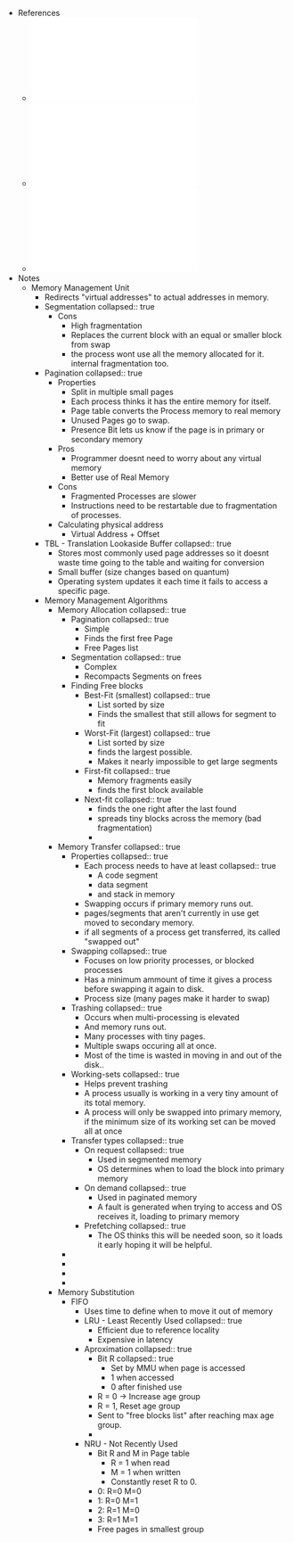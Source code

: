 - References
	- ![18 - MV2 - Funcioamento enderecamento virtual.pdf](../assets/18_-_MV2_-_Funcioamento_enderecamento_virtual_1737552094522_0.pdf)
	- ![19 - MV3 - Eficiencia no enderecamento virtual.pdf](../assets/19_-_MV3_-_Eficiencia_no_enderecamento_virtual_1737552097124_0.pdf)
	- ![20 - MV4 - Algoritmos 2024-25.pdf](../assets/20_-_MV4_-_Algoritmos_2024-25_1737552099487_0.pdf)
- Notes
	- Memory Management Unit
		- Redirects "virtual addresses" to actual addresses in memory.
		- Segmentation
		  collapsed:: true
			- Cons
				- High fragmentation
				- Replaces the current block with an equal or smaller block from swap
				- the process wont use all the memory allocated for it. internal fragmentation too.
		- Pagination
		  collapsed:: true
			- Properties
				- Split in multiple small pages
				- Each process thinks it has the entire memory for itself.
				- Page table converts the Process memory to real memory
				- Unused Pages go to swap.
				- Presence Bit lets us know if the page is in primary or secondary memory
			- Pros
				- Programmer doesnt need to worry about any virtual memory
				- Better use of Real Memory
			- Cons
				- Fragmented Processes are slower
				- Instructions need to be restartable due to fragmentation of processes.
			- Calculating physical address
				- Virtual Address + Offset
		- TBL - Translation Lookaside Buffer
		  collapsed:: true
			- Stores most commonly used page addresses so it doesnt waste time going to the table and waiting for conversion
			- Small buffer (size changes based on quantum)
			- Operating system updates it each time it fails to access a specific page.
		- Memory Management Algorithms
			- Memory Allocation
			  collapsed:: true
				- Pagination
				  collapsed:: true
					- Simple
					- Finds the first free Page
					- Free Pages list
				- Segmentation
				  collapsed:: true
					- Complex
					- Recompacts Segments on frees
				- Finding Free blocks
					- Best-Fit (smallest)
					  collapsed:: true
						- List sorted by size
						- Finds the smallest that still allows for segment to fit
					- Worst-Fit (largest)
					  collapsed:: true
						- List sorted by size
						- finds the largest possible.
						- Makes it nearly impossible to get large segments
					- First-fit
					  collapsed:: true
						- Memory fragments easily
						- finds the first block available
					- Next-fit
					  collapsed:: true
						- finds the one right after the last found
						- spreads tiny blocks across the memory (bad fragmentation)
						-
			- Memory Transfer
			  collapsed:: true
				- Properties
				  collapsed:: true
					- Each process needs to have at least
					  collapsed:: true
						- A code segment
						- data segment
						- and stack in memory
					- Swapping occurs if primary memory runs out.
					- pages/segments that aren't currently in use get moved to secondary memory.
					- if all segments of a process get transferred, its called "swapped out"
				- Swapping
				  collapsed:: true
					- Focuses on low priority processes, or blocked processes
					- Has a minimum ammount of time it gives a process before swapping it again to disk.
					- Process size (many pages make it harder to swap)
				- Trashing
				  collapsed:: true
					- Occurs when multi-processing is elevated
					- And memory runs out.
					- Many processes with tiny pages.
					- Multiple swaps occuring all at once.
					- Most of the time is wasted in moving in and out of the disk..
				- Working-sets
				  collapsed:: true
					- Helps prevent trashing
					- A process usually is working in a very tiny amount of its total memory.
					- A process will only be swapped into primary memory, if the minimum size of its working set can be moved all at once
				- Transfer types
				  collapsed:: true
					- On request
					  collapsed:: true
						- Used in segmented memory
						- OS determines when to load the block into primary memory
					- On demand
					  collapsed:: true
						- Used in paginated memory
						- A fault is generated when trying to access and OS receives it, loading to primary memory
					- Prefetching
					  collapsed:: true
						- The OS thinks this will be needed soon, so it loads it early hoping it will be helpful.
				-
				-
				-
				-
			- Memory Substitution
				- FIFO
					- Uses time to define when to move it out of memory
					- LRU - Least Recently Used
					  collapsed:: true
						- Efficient due to reference locality
						- Expensive in latency
					- Aproximation
					  collapsed:: true
						- Bit R
						  collapsed:: true
							- Set by MMU when page is accessed
							- 1 when accessed
							- 0 after finished use
						- R = 0 -> Increase age group
						- R = 1, Reset age group
						- Sent to "free blocks list" after reaching max age group.
						-
					- NRU - Not Recently Used
						- Bit R and M in Page table
							- R = 1 when read
							- M = 1 when written
							- Constantly reset R to 0.
						- 0: R=0 M=0
						- 1: R=0 M=1
						- 2: R=1 M=0
						- 3: R=1 M=1
						- Free pages in smallest group